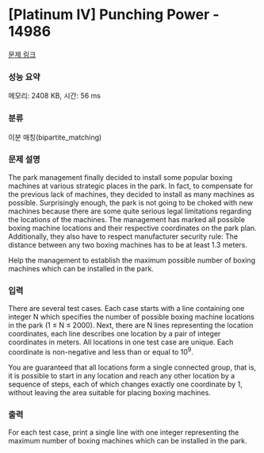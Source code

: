 # [Platinum IV] Punching Power - 14986 

[문제 링크](https://www.acmicpc.net/problem/14986) 

### 성능 요약

메모리: 2408 KB, 시간: 56 ms

### 분류

이분 매칭(bipartite_matching)

### 문제 설명

<p>The park management finally decided to install some popular boxing machines at various strategic places in the park. In fact, to compensate for the previous lack of machines, they decided to install as many machines as possible. Surprisingly enough, the park is not going to be choked with new machines because there are some quite serious legal limitations regarding the locations of the machines. The management has marked all possible boxing machine locations and their respective coordinates on the park plan. Additionally, they also have to respect manufacturer security rule: The distance between any two boxing machines has to be at least 1.3 meters.</p>

<p>Help the management to establish the maximum possible number of boxing machines which can be installed in the park.</p>

### 입력 

 <p>There are several test cases. Each case starts with a line containing one integer N which specifies the number of possible boxing machine locations in the park (1 ≤ N ≤ 2000). Next, there are N lines representing the location coordinates, each line describes one location by a pair of integer coordinates in meters. All locations in one test case are unique. Each coordinate is non-negative and less than or equal to 10<sup>9</sup>.</p>

<p>You are guaranteed that all locations form a single connected group, that is, it is possible to start in any location and reach any other location by a sequence of steps, each of which changes exactly one coordinate by 1, without leaving the area suitable for placing boxing machines.</p>

### 출력 

 <p>For each test case, print a single line with one integer representing the maximum number of boxing machines which can be installed in the park.</p>

